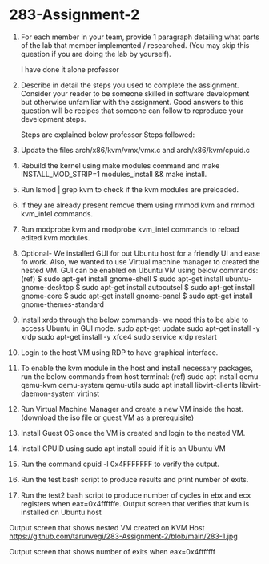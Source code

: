 # 283-Assignment-2
1. For each member in your team, provide 1 paragraph detailing what parts of the lab that member 
implemented / researched. (You may skip this question if you are doing the lab by yourself).

   I have done it alone professor

2. Describe in detail the steps you used to complete the assignment. Consider your reader to be someone 
skilled in software development but otherwise unfamiliar with the assignment. Good answers to this 
question will be recipes that someone can follow to reproduce your development steps.
 
   Steps are explained below professor
Steps followed:
1.	Update the files arch/x86/kvm/vmx/vmx.c and arch/x86/kvm/cpuid.c
2.	Rebuild the kernel using make modules command and make INSTALL_MOD_STRIP=1 modules_install && make install.
3.	Run lsmod | grep kvm to check if the kvm modules are preloaded.
4.	If they are already present remove them using rmmod kvm and rmmod kvm_intel commands.
5.	Run modprobe kvm and modprobe kvm_intel commands to reload edited kvm modules.
6.	Optional- We installed GUI for out Ubuntu host for a friendly UI and ease fo work. Also, we wanted to use Virtual machine manager to created the nested VM. GUI can be enabled on Ubuntu VM using below commands:(ref)
$ sudo apt-get install gnome-shell
$ sudo apt-get install ubuntu-gnome-desktop
$ sudo apt-get install autocutsel
$ sudo apt-get install gnome-core
$ sudo apt-get install gnome-panel
$ sudo apt-get install gnome-themes-standard
7.	Install xrdp through the below commands- we need this to be able to access Ubuntu in GUI mode.
sudo apt-get update
sudo apt-get install -y xrdp
sudo apt-get install -y xfce4
sudo service xrdp restart
8.	Login to the host VM using RDP to have graphical interface.
9.	To enable the kvm module in the host and install necessary packages, run the below commands from host terminal: (ref)
sudo apt install qemu qemu-kvm qemu-system qemu-utils
sudo apt install libvirt-clients libvirt-daemon-system virtinst
10.	Run Virtual Machine Manager and create a new VM inside the host. (download the iso file or guest VM as a prerequisite)
11.	Install Guest OS once the VM is created and login to the nested VM.
12.	Install CPUID using sudo apt install cpuid if it is an Ubuntu VM
13.	Run the command cpuid -l 0x4FFFFFFF to verify the output.
14.	Run the test bash script to produce results and print number of exits.
15.	Run the test2 bash script to produce number of cycles in ebx and ecx registers when eax=0x4ffffffe.
Output screen that verifies that kvm is installed on Ubuntu host
 

Output screen that shows nested VM created on KVM Host
 https://github.com/tarunvegi/283-Assignment-2/blob/main/283-1.jpg
 
Output screen that shows number of exits when eax=0x4fffffff
 








